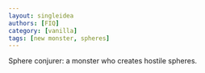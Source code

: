 ```yaml
---
layout: singleidea
authors: [FIQ]
category: [vanilla]
tags: [new monster, spheres]
---
```

Sphere conjurer: a monster who creates hostile spheres.
